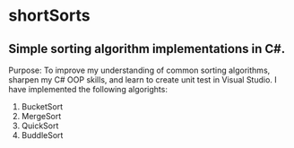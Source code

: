 # shortSorts
## Simple sorting algorithm implementations in C#. 

Purpose: To improve my understanding of common sorting algorithms, sharpen my C# OOP skills, and learn to create unit test in Visual Studio. I have implemented the following algorights: 
1) BucketSort
2) MergeSort
3) QuickSort
4) BuddleSort


